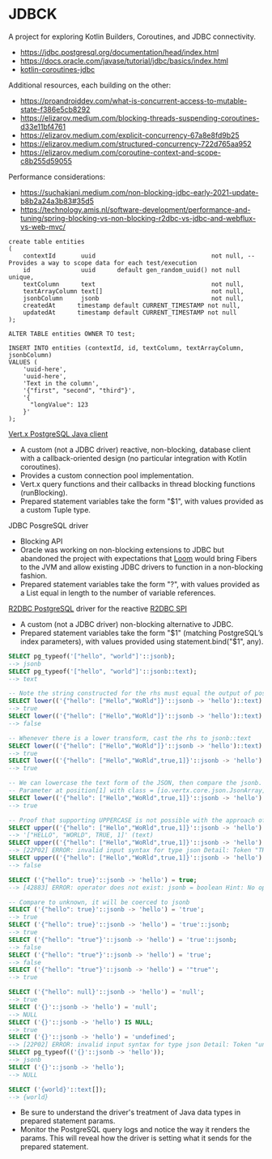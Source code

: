 # JDBCK

A project for exploring Kotlin Builders, Coroutines, and JDBC connectivity.

- https://jdbc.postgresql.org/documentation/head/index.html
- https://docs.oracle.com/javase/tutorial/jdbc/basics/index.html
- [kotlin-coroutines-jdbc](https://github.com/michaelbull/kotlin-coroutines-jdbc)

Additional resources, each building on the other:

- https://proandroiddev.com/what-is-concurrent-access-to-mutable-state-f386e5cb8292
- https://elizarov.medium.com/blocking-threads-suspending-coroutines-d33e11bf4761
- https://elizarov.medium.com/explicit-concurrency-67a8e8fd9b25
- https://elizarov.medium.com/structured-concurrency-722d765aa952
- https://elizarov.medium.com/coroutine-context-and-scope-c8b255d59055

Performance considerations:
- https://suchakjani.medium.com/non-blocking-jdbc-early-2021-update-b8b2a24a3b83#35d5
- https://technology.amis.nl/software-development/performance-and-tuning/spring-blocking-vs-non-blocking-r2dbc-vs-jdbc-and-webflux-vs-web-mvc/


```postgresql
create table entities
(
    contextId       uuid                                not null, --  Provides a way to scope data for each test/execution
    id              uuid      default gen_random_uuid() not null unique,
    textColumn      text                                not null,
    textArrayColumn text[]                              not null,
    jsonbColumn     jsonb                               not null,
    createdAt      timestamp default CURRENT_TIMESTAMP not null,
    updatedAt      timestamp default CURRENT_TIMESTAMP not null
);

ALTER TABLE entities OWNER TO test;

INSERT INTO entities (contextId, id, textColumn, textArrayColumn, jsonbColumn)
VALUES (
    'uuid-here',
    'uuid-here',
    'Text in the column',
    '{"first", "second", "third"}',
    '{
      "longValue": 123
    }'
);
```


[Vert.x PostgreSQL Java client](https://vertx.io/docs/vertx-pg-client/java/)
- A custom (not a JDBC driver) reactive, non-blocking, database client with a callback-oriented design (no particular integration with Kotlin coroutines).
- Provides a custom connection pool implementation.
- Vert.x query functions and their callbacks in thread blocking functions (runBlocking).
- Prepared statement variables take the form "$1", with values provided as a custom Tuple type.

JDBC PosgreSQL driver
- Blocking API
- Oracle was working on non-blocking extensions to JDBC but abandoned the project with expectations that [Loom](https://openjdk.java.net/projects/loom/) would bring Fibers to the JVM and allow existing JDBC drivers to function in a non-blocking fashion.
- Prepared statement variables take the form "?", with values provided as a List<Any> equal in length to the number of variable references.

[R2DBC PostgreSQL](https://github.com/pgjdbc/r2dbc-postgresql) driver for the reactive [R2DBC SPI](https://github.com/r2dbc/r2dbc-spi)
- A custom (not a JDBC driver) non-blocking alternative to JDBC.
- Prepared statement variables take the form "$1" (matching PostgreSQL’s index parameters), with values provided using statement.bind("$1", any).

```sql
SELECT pg_typeof('["hello", "world"]'::jsonb);
--> jsonb
SELECT pg_typeof('["hello", "world"]'::jsonb::text);
--> text

-- Note the string constructed for the rhs must equal the output of postgres
SELECT lower(('{"hello": ["Hello","WoRld"]}'::jsonb -> 'hello')::text) = '["hello", "world"]';
--> true
SELECT lower(('{"hello": ["Hello","WoRld"]}'::jsonb -> 'hello')::text) = '["hello","world"]';
--> false

-- Whenever there is a lower transform, cast the rhs to jsonb::text
SELECT lower(('{"hello": ["Hello","WoRld"]}'::jsonb -> 'hello')::text) = '["hello", "world"]'::jsonb::text;
--> true
SELECT lower(('{"hello": ["Hello","WoRld",true,1]}'::jsonb -> 'hello')::text) = '["hello", "world",   true, 1]'::jsonb::text;
--> true

-- We can lowercase the text form of the JSON, then compare the jsonb. This works better for Vert.x because it will attempt to coerce the right side into text in Java and fail with:
-- Parameter at position[1] with class = [io.vertx.core.json.JsonArray] and value = [["world"]] can not be coerced to the expected class = [java.lang.String] for encoding.
SELECT lower(('{"hello": ["Hello","WoRld",true,1]}'::jsonb -> 'hello')::text)::jsonb = '["hello", "world",   true, 1]'::jsonb;
--> true

-- Proof that supporting UPPERCASE is not possible with the approach of running the search in SQL
SELECT upper(('{"hello": ["Hello","WoRld",true,1]}'::jsonb -> 'hello')::text);
--> '["HELLO", "WORLD", TRUE, 1]' (text)
SELECT upper(('{"hello": ["Hello","WoRld",true,1]}'::jsonb -> 'hello')::text)::jsonb;
--> [22P02] ERROR: invalid input syntax for type json Detail: Token "TRUE" is invalid. Where: JSON data, line 1: ["HELLO", "WORLD", TRUE...
SELECT upper(('{"hello": ["Hello","WoRld",true,1]}'::jsonb -> 'hello')::text) = '["HELLO", "WORLD",   true, 1]'::jsonb::text;
--> false

SELECT ('{"hello": true}'::jsonb -> 'hello') = true;
--> [42883] ERROR: operator does not exist: jsonb = boolean Hint: No operator matches the given name and argument types. You might need to add explicit type casts. Position: 46

-- Compare to unknown, it will be coerced to jsonb
SELECT ('{"hello": true}'::jsonb -> 'hello') = 'true';
--> true
SELECT ('{"hello": true}'::jsonb -> 'hello') = 'true'::jsonb;
--> true
SELECT ('{"hello": "true"}'::jsonb -> 'hello') = 'true'::jsonb;
--> false
SELECT ('{"hello": "true"}'::jsonb -> 'hello') = 'true';
--> false
SELECT ('{"hello": "true"}'::jsonb -> 'hello') = '"true"';
--> true

SELECT ('{"hello": null}'::jsonb -> 'hello') = 'null';
--> true
SELECT ('{}'::jsonb -> 'hello') = 'null';
--> NULL
SELECT ('{}'::jsonb -> 'hello') IS NULL;
--> true
SELECT ('{}'::jsonb -> 'hello') = 'undefined';
--> [22P02] ERROR: invalid input syntax for type json Detail: Token "undefined" is invalid. Position: 35 Where: JSON data, line 1: undefined
SELECT pg_typeof(('{}'::jsonb -> 'hello'));
--> jsonb
SELECT ('{}'::jsonb -> 'hello');
--> NULL

SELECT ('{world}'::text[]);
--> {world}
```
    
* Be sure to understand the driver's treatment of Java data types in prepared statement params.
* Monitor the PostgreSQL query logs and notice the way it renders the params. This will reveal how the driver is setting what it sends for the prepared statement.
